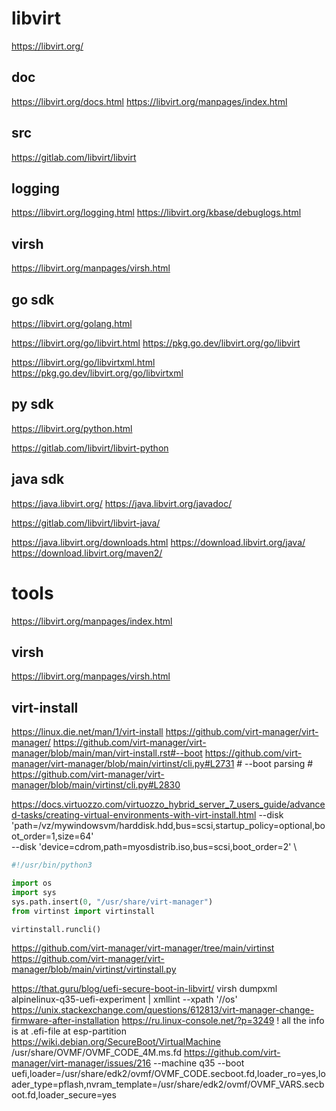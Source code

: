 # libvirt

https://libvirt.org/

## doc

https://libvirt.org/docs.html
https://libvirt.org/manpages/index.html

## src

https://gitlab.com/libvirt/libvirt

## logging

https://libvirt.org/logging.html
https://libvirt.org/kbase/debuglogs.html

## virsh

https://libvirt.org/manpages/virsh.html

## go sdk

https://libvirt.org/golang.html

https://libvirt.org/go/libvirt.html
https://pkg.go.dev/libvirt.org/go/libvirt

https://libvirt.org/go/libvirtxml.html
https://pkg.go.dev/libvirt.org/go/libvirtxml

## py sdk

https://libvirt.org/python.html

https://gitlab.com/libvirt/libvirt-python

## java sdk

https://java.libvirt.org/
https://java.libvirt.org/javadoc/

https://gitlab.com/libvirt/libvirt-java/

https://java.libvirt.org/downloads.html
https://download.libvirt.org/java/
https://download.libvirt.org/maven2/

# tools

https://libvirt.org/manpages/index.html

## virsh

https://libvirt.org/manpages/virsh.html

## virt-install

https://linux.die.net/man/1/virt-install
https://github.com/virt-manager/virt-manager/
https://github.com/virt-manager/virt-manager/blob/main/man/virt-install.rst#--boot
https://github.com/virt-manager/virt-manager/blob/main/virtinst/cli.py#L2731
    # --boot parsing #
https://github.com/virt-manager/virt-manager/blob/main/virtinst/cli.py#L2830

https://docs.virtuozzo.com/virtuozzo_hybrid_server_7_users_guide/advanced-tasks/creating-virtual-environments-with-virt-install.html
    --disk 'path=/vz/mywindowsvm/harddisk.hdd,bus=scsi,startup_policy=optional,boot_order=1,size=64' \
    --disk 'device=cdrom,path=myosdistrib.iso,bus=scsi,boot_order=2' \

```python
#!/usr/bin/python3

import os
import sys
sys.path.insert(0, "/usr/share/virt-manager")
from virtinst import virtinstall

virtinstall.runcli()

```
https://github.com/virt-manager/virt-manager/tree/main/virtinst
https://github.com/virt-manager/virt-manager/blob/main/virtinst/virtinstall.py

https://that.guru/blog/uefi-secure-boot-in-libvirt/
    virsh dumpxml alpinelinux-q35-uefi-experiment | xmllint --xpath '//os'
https://unix.stackexchange.com/questions/612813/virt-manager-change-firmware-after-installation
https://ru.linux-console.net/?p=3249
    ! all the info is at .efi-file at esp-partition
https://wiki.debian.org/SecureBoot/VirtualMachine
    /usr/share/OVMF/OVMF_CODE_4M.ms.fd
https://github.com/virt-manager/virt-manager/issues/216
    --machine q35
    --boot uefi,loader=/usr/share/edk2/ovmf/OVMF_CODE.secboot.fd,loader_ro=yes,loader_type=pflash,nvram_template=/usr/share/edk2/ovmf/OVMF_VARS.secboot.fd,loader_secure=yes
